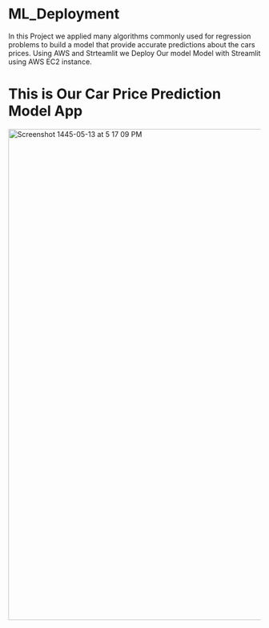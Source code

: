 # ML_Deployment
In this Project we applied many algorithms commonly used for regression problems to build a model that provide accurate predictions about the cars prices.
Using AWS and Strteamlit we Deploy Our model Model with Streamlit using AWS EC2 instance.

# This is Our Car Price Prediction Model App 
<img width="981" alt="Screenshot 1445-05-13 at 5 17 09 PM" src="https://github.com/atheermoh/ML_Deployment/assets/51926875/f929904d-d184-497c-91a5-05421e9f1e95">
